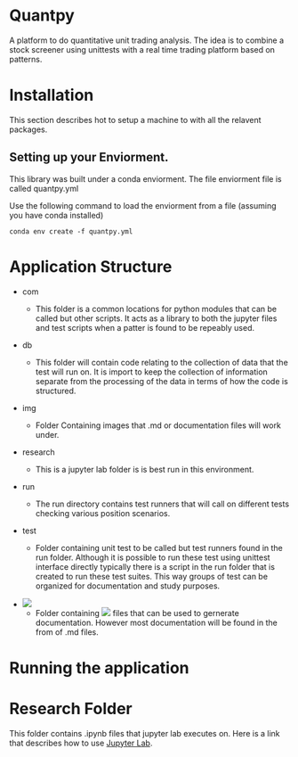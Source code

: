 # Quantpy
A platform to do quantitative unit trading analysis. The idea is to combine a stock
screener using unittests with a real time trading platform based on patterns.

# Installation
This section describes hot to setup a machine to with all the relavent packages.

## Setting up your Enviorment.
This library was built under a conda enviorment. The file
enviorment file is called quantpy.yml

Use the following command to  load the enviorment from a file
(assuming you have conda installed)

```
conda env create -f quantpy.yml
```
# Application Structure

+ com
  + This folder is a common locations for python modules that can be called but other scripts.
  It acts as a library to both the jupyter files and test scripts when a patter is found to be
  repeably used.

+ db
  + This folder will contain code relating to the collection of data that the test will run 
  on. It is import to keep the collection of information separate from the processing of
  the data in terms of how the code is structured.

+ img
  + Folder Containing images that .md or documentation files will work under.

+ research
  + This is a jupyter lab folder is is best run in this environment.

+ run
  + The run directory contains test runners that will call on different tests checking
    various position scenarios.  

+ test
  + Folder containing unit test to be called but test runners found in the run folder. 
  Although it is possible to run these test using unittest interface directly typically 
  there is a script in the run folder that is created to run these test suites. This way 
  groups of test can be organized for documentation and study purposes.

<!-- This is a good example of how to render LaTeX in Github using a .md file.-->  
+ <img src="https://render.githubusercontent.com/render/math?math=\TeX">

  + Folder containing <img src="https://render.githubusercontent.com/render/math?math=\large\LaTeX"> 
    files that can be used to gernerate documentation. However most documentation will be 
    found in the from of .md files.

# Running the application

# Research Folder

This folder contains .ipynb files that jupyter lab executes on. Here is a link 
that describes how to use [Jupyter Lab](https://jupyter.org/).
